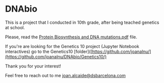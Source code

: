 # DNAbio
This is a project that I conducted in 10th grade, after being teached genetics at school.

Please, read the [Protein Biosynthesis and DNA mutations.pdf](https://github.com/joanalnu/DNAbio/blob/main/Protein%20Biosynthesis%20and%20DNA%20mutations.pdf) file.

If you're are looking for the Genetics 10 project (Jupyter Notebook interactives) go to the Genetics10 [folder]([https://github.com/joanalnu/](https://github.com/joanalnu/DNAbio/Genetics10/)

Thank you for your interest!

Feel free to reach out to me [joan.alcaide@dsbarcelona.com](mailto:joan.alcaide@dsbarcelona.com)
